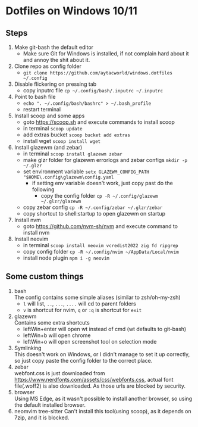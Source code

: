 # Dotfiles on Windows 10/11

## Steps

1. Make git-bash the default editor
    - Make sure Git for Windows is installed, if not complain hard about it and
    annoy the shit about it.
2. Clone repo as config folder 
    - `git clone https://github.com/aytacworld/windows.dotfiles ~/.config`
3.  Disable flickering on pressing tab
    - copy inputrc file `cp ~/.config/bash/.inputrc ~/.inputrc`
4. Point to bash file
    - `echo ". ~/.config/bash/bashrc" > ~/.bash_profile`
    - restart terminal
5. Install scoop and some apps
    - goto https://scoop.sh and execute commands to install scoop
    - in terminal `scoop update`
    - add extras bucket `scoop bucket add extras`
    - install wget `scoop install wget`
6. Install glazewm (and zebar)
    - in terminal `scoop install glazewm zebar`
    - make glzr folder for glazewm errorlogs and zebar configs `mkdir -p ~/.glzr`
    - set environment variable `setx GLAZEWM_CONFIG_PATH "$HOME\.config\glazewm\config.yaml`
        - if setting env variable doesn't work, just copy past do the following
            - copy the config folder `cp -R ~/.config/glazewm ~/.glzr/glazewm`
    - copy zebar config `cp -R ~/.config/zebar ~/.glzr/zebar`
    - copy shortcut to shell:startup to open glazewm on startup
7. Install nvm
    - goto https://github.com/nvm-sh/nvm and execute command to install nvm
8. Install neovim
    - in terminal `scoop install neovim vcredist2022 zig fd ripgrep`
    - copy config folder `cp -R ~/.config/nvim ~/AppData/Local/nvim`
    - install node plugin `npm i -g neovim`

## Some custom things

1. bash<br />
    The config contains some simple aliases (similar to zsh/oh-my-zsh)
    - `l` will list, `..`, `...`, `....` will cd to parent folders 
    - `v` is shortcut for nvim, `q` or `:q` is shortcut for `exit`
2. glazewm<br />
    Contains some extra shortcuts
    - leftWin+enter will open wt instead of cmd (wt defaults to git-bash)
    - leftWin+b will open chrome
    - leftWin+o will open screenshot tool on selection mode
3. Symlinking<br />
    This doesn't work on Windows, or I didn't manage to set it up correctly,
    so just copy paste the config folder to the correct place.
4. zebar<br />
    webfont.css is just downloaded from https://www.nerdfonts.com/assets/css/webfonts.css,
    actual font file(.woff2) is also downloaded. As those urls are blocked by security.
5. browser<br />
    Using MS Edge, as it wasn't possible to install another browser, so using the
    default installed browser.
6. neomvim tree-sitter
    Can't install this tool(using scoop), as it depends on 7zip, and it is blocked.
